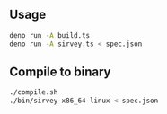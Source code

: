 ## Usage

```sh
deno run -A build.ts
deno run -A sirvey.ts < spec.json
```

## Compile to binary

```sh
./compile.sh
./bin/sirvey-x86_64-linux < spec.json
```
